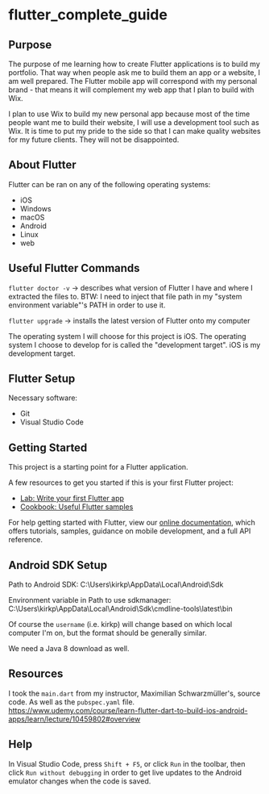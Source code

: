 # flutter_complete_guide

## Purpose

The purpose of me learning how to create Flutter applications is to build my portfolio. That way when people ask me to build them an app or a website, I am well prepared. The Flutter mobile app will correspond with my personal brand - that means it will complement my web app that I plan to build with Wix.

I plan to use Wix to build my new personal app because most of the time people want me to build their website, I will use a development tool such as Wix. It is time to put my pride to the side so that I can make quality websites for my future clients. They will not be disappointed.

## About Flutter
Flutter can be ran on any of the following operating systems:
- iOS
- Windows
- macOS
- Android
- Linux
- web

## Useful Flutter Commands
`flutter doctor -v` -> describes what version of Flutter I have and where I extracted the files to. BTW: I need to inject that file path in my "system environment variable"'s PATH in order to use it.

`flutter upgrade` -> installs the latest version of Flutter onto my computer

The operating system I will choose for this project is iOS. The operating system I choose to develop for is called the "development target". iOS is my development target.

## Flutter Setup
Necessary software:
- Git
- Visual Studio Code

## Getting Started

This project is a starting point for a Flutter application.

A few resources to get you started if this is your first Flutter project:

- [Lab: Write your first Flutter app](https://flutter.dev/docs/get-started/codelab)
- [Cookbook: Useful Flutter samples](https://flutter.dev/docs/cookbook)

For help getting started with Flutter, view our
[online documentation](https://flutter.dev/docs), which offers tutorials,
samples, guidance on mobile development, and a full API reference.

## Android SDK Setup

Path to Android SDK:
C:\Users\kirkp\AppData\Local\Android\Sdk

Environment variable in Path to use sdkmanager:
C:\Users\kirkp\AppData\Local\Android\Sdk\cmdline-tools\latest\bin

Of course the `username` (i.e. kirkp) will change based on which local computer I'm on, but the format should be generally similar.

We need a Java 8 download as well.

## Resources

I took the `main.dart` from my instructor, Maximilian Schwarzmüller's, source code. As well as the `pubspec.yaml` file.
https://www.udemy.com/course/learn-flutter-dart-to-build-ios-android-apps/learn/lecture/10459802#overview

## Help

In Visual Studio Code, press `Shift + F5`, or click `Run` in the toolbar, then click `Run without debugging` in order to get live updates to the Android emulator changes when the code is saved.
